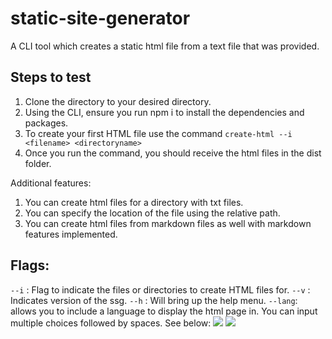 # static-site-generator
A CLI tool which creates a static html file from a text file that was provided.

## Steps to test
1. Clone the directory to your desired directory.
2. Using the CLI, ensure you run npm i to install the dependencies and packages.
3. To create your first HTML file use the command ```create-html --i <filename> <directoryname>```
4. Once you run the command, you should receive the html files in the dist folder. 

Additional features:
1. You can create html files for a directory with txt files.
2. You can specify the location of the file using the relative path.
3. You can create html files from markdown files as well with markdown features implemented.

  
## Flags:
`--i` : Flag to indicate the files or directories to create HTML files for.
`--v` : Indicates version of the ssg.
`--h` : Will bring up the help menu.
`--lang`: allows you to include a language to display the html page in. You can input multiple choices followed by spaces. See below:
    ![](https://i.imgur.com/RZoad46.png)
    ![](https://i.imgur.com/AstdjnR.png)